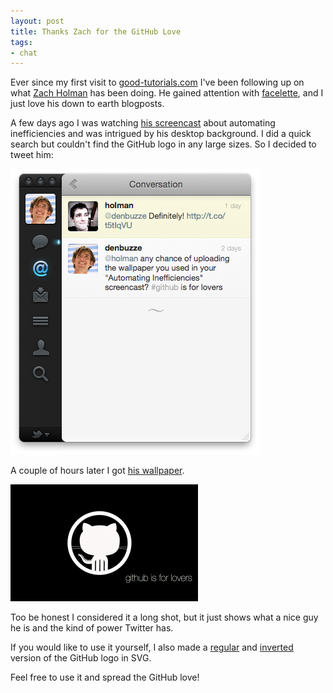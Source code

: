 ```yaml
---
layout: post
title: Thanks Zach for the GitHub Love
tags:
- chat
---
```


Ever since my first visit to [good-tutorials.com](http://good-tutorials.com) I've been following up on what [Zach Holman](http://zachholman.com/) has been doing. He gained attention with [facelette](http://facelette.com/), and I just love his down to earth blogposts.

A few days ago I was watching [his screencast](http://zachholman.com/2011/01/automating-inefficiencies/) about automating inefficiencies and was intrigued by his desktop background. I did a quick search but couldn't find the GitHub logo in any large sizes. So I decided to tweet him:

![Twitter conversation with Zach Holman](/img/2011-03-15-twitter_conversation.png)

A couple of hours later I got [his wallpaper](http://f.cl.ly/items/0k0q2I433M1u0M292S24/octowhite.png).

[![Github Wallpaper](/img/2011-03-15-github_wallpaper.png)](http://f.cl.ly/items/0k0q2I433M1u0M292S24/octowhite.png)

Too be honest I considered it a long shot, but it just shows what a nice guy he is and the kind of power Twitter has.

If you would like to use it yourself, I also made a [regular](http://cl.ly/0W3V280r0b2D2Q0z171F) and [inverted](http://cl.ly/1P18460E0d0Q2f2C3g1e) version of the GitHub logo in SVG.

Feel free to use it and spread the GitHub love!
